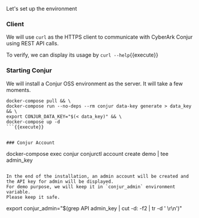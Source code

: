 
Let's set up the environment

### Client

We will use `curl` as the HTTPS client to communicate with CyberArk Conjur using REST API calls.

To verify, we can display its usage by `curl --help`{{execute}}

### Starting Conjur

We will install a Conjur OSS environment as the server.   It will take a few moments.

```
docker-compose pull && \
docker-compose run --no-deps --rm conjur data-key generate > data_key && \
export CONJUR_DATA_KEY="$(< data_key)" && \
docker-compose up -d 
```{{execute}}


### Conjur Account 
```
docker-compose exec conjur conjurctl account create demo | tee admin_key 
```{{execute}}

In the end of the installation, an admin account will be created and the API key for admin will be displayed.   
For demo purpose, we will keep it in `conjur_admin` environment variable.   
Please keep it safe.

```
export conjur_admin="$(grep API admin_key | cut -d: -f2 | tr -d ' \r\n')"
```{{execute}}
